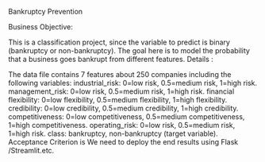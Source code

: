 Bankruptcy Prevention

Business Objective:

This is a classification project, since the variable to predict is binary (bankruptcy or non-bankruptcy).
The goal here is to model the probability that a business goes bankrupt from different features.
Details :

The data file contains 7 features about 250 companies including the following variables:
industrial_risk: 0=low risk, 0.5=medium risk, 1=high risk.
management_risk: 0=low risk, 0.5=medium risk, 1=high risk.
financial flexibility: 0=low flexibility, 0.5=medium flexibility, 1=high flexibility.
credibility: 0=low credibility, 0.5=medium credibility, 1=high credibility.
competitiveness: 0=low competitiveness, 0.5=medium competitiveness, 1=high competitiveness.
operating_risk: 0=low risk, 0.5=medium risk, 1=high risk.
class: bankruptcy, non-bankruptcy (target variable).
Acceptance Criterion is We need to deploy the end results using Flask /Streamlit.etc.